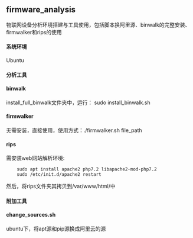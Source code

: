 ## firmware_analysis  
物联网设备分析环境搭建与工具使用，包括脚本换阿里源、binwalk的完整安装、firmwalker和rips的使用    

#### 系统环境
Ubuntu

#### 分析工具
#### binwalk  
install_full_binwalk文件夹中，运行： sudo install_binwalk.sh  
#### firmwalker  
无需安装，直接使用，使用方式：./firmwalker.sh file_path  
#### rips
需安装web网站解析环境:  
```  
    sudo apt install apache2 php7.2 libapache2-mod-php7.2  
    sudo /etc/init.d/apache2 restart
```  
然后，将rips文件夹其拷贝到/var/www/html/中  

#### 附加工具  
#### change_sources.sh
ubuntu下，将apt源和pip源换成阿里云的源
 

